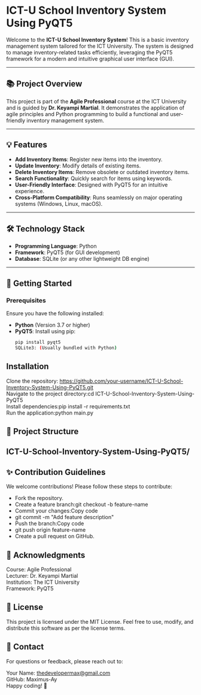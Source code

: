 # ICT-U School Inventory System Using PyQT5

Welcome to the **ICT-U School Inventory System**! This is a basic inventory management system tailored for the ICT University. The system is designed to manage inventory-related tasks efficiently, leveraging the PyQT5 framework for a modern and intuitive graphical user interface (GUI).

---

## 📚 Project Overview

This project is part of the **Agile Professional** course at the ICT University and is guided by **Dr. Keyampi Martial**. It demonstrates the application of agile principles and Python programming to build a functional and user-friendly inventory management system.

---

## 💡 Features

- **Add Inventory Items**: Register new items into the inventory.
- **Update Inventory**: Modify details of existing items.
- **Delete Inventory Items**: Remove obsolete or outdated inventory items.
- **Search Functionality**: Quickly search for items using keywords.
- **User-Friendly Interface**: Designed with PyQT5 for an intuitive experience.
- **Cross-Platform Compatibility**: Runs seamlessly on major operating systems (Windows, Linux, macOS).

---

## 🛠️ Technology Stack

- **Programming Language**: Python
- **Framework**: PyQT5 (for GUI development)
- **Database**: SQLite (or any other lightweight DB engine)

---

## 🏁 Getting Started

### Prerequisites
Ensure you have the following installed:
- **Python** (Version 3.7 or higher)
- **PyQT5**: Install using pip:
  ```bash
  pip install pyqt5
  SQLite3: (Usually bundled with Python)
## Installation
Clone the repository: https://github.com/your-username/ICT-U-School-Inventory-System-Using-PyQT5.git  
Navigate to the project directory:cd ICT-U-School-Inventory-System-Using-PyQT5  
Install dependencies:pip install -r requirements.txt  
Run the application:python main.py
## 📂 Project Structure

## ICT-U-School-Inventory-System-Using-PyQT5/


## ✨ Contribution Guidelines
We welcome contributions! Please follow these steps to contribute:

- Fork the repository.
- Create a feature branch:git checkout -b feature-name
- Commit your changes:Copy code
- git commit -m "Add feature description"
- Push the branch:Copy code
- git push origin feature-name
- Create a pull request on GitHub.

## 🙏 Acknowledgments
Course: Agile Professional  
Lecturer: Dr. Keyampi Martial  
Institution: The ICT University  
Framework: PyQT5

## 📜 License
This project is licensed under the MIT License. Feel free to use, modify, and distribute this software as per the license terms.

## 📧 Contact
For questions or feedback, please reach out to:

Your Name: thedevelopermax@gmail.com  
GitHub: Maximus-Ay  
Happy coding! 🎉

